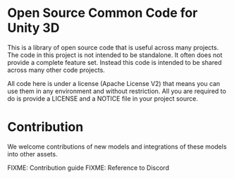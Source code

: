 # Open Source Common Code for Unity 3D

This is a library of open source code that is useful across many projects. The code in this project is not intended to be standalone. It often does not provide a complete feature set. Instead this code is intended to be shared across many other code projects.

All code here is under a license (Apache License V2) that means you can use them in any environment and without restriction. All you are required to do is provide a LICENSE and a NOTICE file in your project source.

# Contribution

We welcome contributions of new models and integrations of these models into other assets.

FIXME: Contribution guide
FIXME: Reference to Discord
